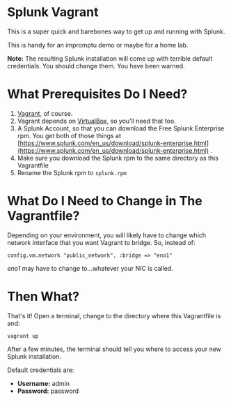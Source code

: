 # Splunk Vagrant

This is a super quick and barebones way to get up and running with Splunk.

This is handy for an impromptu demo or maybe for a home lab.

**Note:** The resulting Splunk installation will come up with terrible default credentials.  You should change them.  You have been warned.

# What Prerequisites Do I Need?

 1. [Vagrant](https://www.vagrantup.com/), of course.
 2. Vagrant depends on [VirtualBox](https://www.virtualbox.org/), so
        you'll need that too.
 3. A Splunk Account, so that you can download the Free Splunk Enterprise rpm.  You get both of those things at [https://www.splunk.com/en_us/download/splunk-enterprise.html](https://www.splunk.com/en_us/download/splunk-enterprise.html) .
 4. Make sure you download the Splunk rpm to the same directory as this Vagrantfile
 5. Rename the Splunk rpm to `splunk.rpm`

# What Do I Need to Change in The Vagrantfile?

Depending on your environment, you will likely have to change which network interface that you want Vagrant to bridge.  So, instead of:

    config.vm.network "public_network", :bridge => "eno1"

*eno1* may have to change to...whatever your NIC is called.

# Then What?

That's it!
Open a terminal, change to the directory where this Vagrantfile is and:

    vagrant up

After a few minutes, the terminal should tell you where to access your new Splunk installation.

Default credentials are:
 - **Username:** admin
 - **Password:** password

